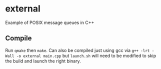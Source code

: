 # external
Example of POSIX message queues in C++

## Compile
Run `qmake` then `make`. Can also be compiled just using gcc via `g++ -lrt -Wall -o external main.cpp` but `launch.sh` will need to be modified to skip the build and launch the right binary.

